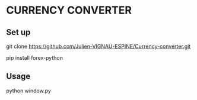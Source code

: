 # CURRENCY CONVERTER

## Set up

git clone https://github.com/Julien-VIGNAU-ESPINE/Currency-converter.git

pip install forex-python

## Usage

python window.py